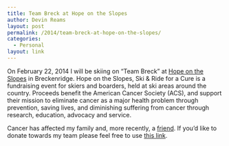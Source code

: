 ```yaml
---
title: Team Breck at Hope on the Slopes
author: Devin Reams
layout: post
permalink: /2014/team-breck-at-hope-on-the-slopes/
categories:
  - Personal
layout: link
---
```

On February 22, 2014 I will be skiing on &#8220;Team Breck&#8221; at [Hope on the Slopes][1] in Breckenridge. Hope on the Slopes, Ski & Ride for a Cure is a fundraising event for skiers and boarders, held at ski areas around the country. Proceeds benefit the American Cancer Society (ACS), and support their mission to eliminate cancer as a major health problem through prevention, saving lives, and diminishing suffering from cancer through research, education, advocacy and service.

Cancer has affected my family and, more recently, a [friend][2]. If you&#8217;d like to donate towards my team please feel free to use [this link][3].

 [1]: http://hopeontheslopes.kintera.org/faf/home/default.asp?ievent=1086915
 [2]: http://alexking.org/blog/2013/05/31/cancer
 [3]: http://hopeontheslopes.kintera.org/faf/donorReg/donorPledge.asp?ievent=1086915&lis=1&kntae1086915=75CDED1C50FE43668F0A0A4CC7D5D177&supId=398660957